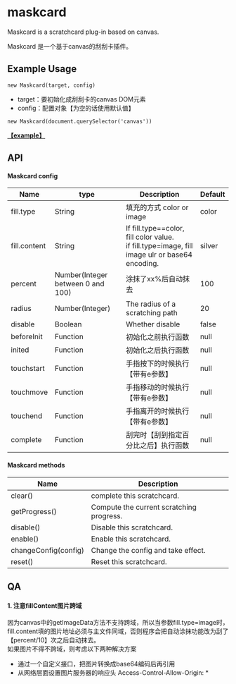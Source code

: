 # maskcard

Maskcard is a scratchcard plug-in based on canvas.

Maskcard 是一个基于canvas的刮刮卡插件。

## Example Usage
```
new Maskcard(target, config)
```
- target：要初始化成刮刮卡的canvas DOM元素
- config：配置对象【为空的话使用默认值】

```
new Maskcard(document.querySelector('canvas'))
```


**[【example】](example.html)**

## API

#### Maskcard config
Name | type | Description | Default
--- | --- | --- | ---
fill.type | String | 填充的方式 color or image | color
fill.content | String | If fill.type==color, fill color value.<br>if fill.type=image, fill image ulr or base64 encoding. | silver
percent | Number(Integer between 0 and 100) | 涂抹了xx%后自动抹去 | 100
radius | Number(Integer) | The radius of a scratching path | 20
disable | Boolean | Whether disable | false
beforeInit | Function | 初始化之前执行函数 | null
inited | Function | 初始化之后执行函数 | null
touchstart | Function | 手指按下的时候执行【带有e参数】 | null
touchmove | Function | 手指移动的时候执行【带有e参数】 | null
touchend | Function | 手指离开的时候执行【带有e参数】 | null
complete | Function | 刮完时【刮到指定百分比之后】执行函数 | null


#### Maskcard methods
Name | Description
--- | ---
clear() | complete this scratchcard.
getProgress() | Compute the current scratching progress.
disable() | Disable this scratchcard.
enable() | Enable this scratchcard.
changeConfig(config) | Change the config and take effect.
reset() | Reset this scratchcard.

## QA
#### 1. 注意fillContent图片跨域
因为canvas中的getImageData方法不支持跨域，所以当参数fill.type=image时，fill.content填的图片地址必须与主文件同域，否则程序会把自动涂抹功能改为刮了【percent/10】次之后自动抹去。  
如果图片不得不跨域，则考虑以下两种解决方案
- 通过一个自定义接口，把图片转换成base64编码后再引用
- 从网络层面设置图片服务器的响应头 Access-Control-Allow-Origin: *